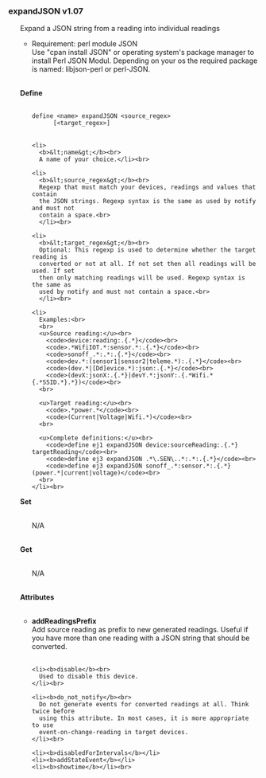 
<h3>expandJSON v1.07</h3>

<ul>
  <p>Expand a JSON string from a reading into individual readings</p>

  <ul>
    <li>Requirement: perl module JSON<br>
      Use "cpan install JSON" or operating system's package manager to install
      Perl JSON Modul. Depending on your os the required package is named: 
      libjson-perl or perl-JSON.
    </li>
  </ul><br>
  
  <b>Define</b><br><br>
  
  <ul>
    <code>define &lt;name&gt; expandJSON &lt;source_regex&gt; 
      [&lt;target_regex&gt;]</code><br><br>

    <li>
      <b>&lt;name&gt;</b><br>
      A name of your choice.</li><br>

    <li>
      <b>&lt;source_regex&gt;</b><br>
      Regexp that must match your devices, readings and values that contain
      the JSON strings. Regexp syntax is the same as used by notify and must not
      contain a space.<br>
      </li><br>
      
    <li>
      <b>&lt;target_regex&gt;</b><br>
      Optional: This regexp is used to determine whether the target reading is
      converted or not at all. If not set then all readings will be used. If set
      then only matching readings will be used. Regexp syntax is the same as
      used by notify and must not contain a space.<br>
      </li><br>

    <li>
      Examples:<br>
      <br>
      <u>Source reading:</u><br>
        <code>device:reading:.{.*}</code><br>
        <code>.*WifiIOT.*:sensor.*:.{.*}</code><br>
        <code>sonoff_.*:.*:.{.*}</code><br>
        <code>dev.*:(sensor1|sensor2|teleme.*):.{.*}</code><br>
        <code>(dev.*|[Dd]evice.*):json:.{.*}</code><br>
        <code>(devX:jsonX:.{.*}|devY.*:jsonY:.{.*Wifi.*{.*SSID.*}.*})</code><br>
      <br>

      <u>Target reading:</u><br>
        <code>.*power.*</code><br>
        <code>(Current|Voltage|Wifi.*)</code><br>
      <br>

      <u>Complete definitions:</u><br>
        <code>define ej1 expandJSON device:sourceReading:.{.*} targetReading</code><br>
        <code>define ej3 expandJSON .*\.SEN\..*:.*:.{.*}</code><br>
        <code>define ej3 expandJSON sonoff_.*:sensor.*:.{.*} (power.*|current|voltage)</code><br>
      <br>
    </li><br>
  </ul>

  <b>Set</b><br><br>
  <ul>
    N/A<br><br>
  </ul>
  
  <b>Get</b><br><br>
  <ul>
    N/A<br><br>
  </ul>
  
  <b>Attributes</b><br><br>
  <ul>
    <li><b>addReadingsPrefix</b><br>
      Add source reading as prefix to new generated readings. Useful if you have
      more than one reading with a JSON string that should be converted.
    </li><br>

    <li><b>disable</b><br>
      Used to disable this device.
    </li><br>
    
    <li><b>do_not_notify</b><br>
      Do not generate events for converted readings at all. Think twice before
      using this attribute. In most cases, it is more appropriate to use 
      event-on-change-reading in target devices.
    </li><br>

    <li><b>disabledForIntervals</b></li>
    <li><b>addStateEvent</b></li>
    <li><b>showtime</b></li><br>
  </ul>
</ul>
